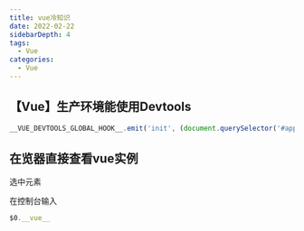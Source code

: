 ```yaml
---
title: vue冷知识
date: 2022-02-22
sidebarDepth: 4
tags:
  - Vue
categories:
  - Vue
---
```


## 【Vue】生产环境能使用Devtools

```js
__VUE_DEVTOOLS_GLOBAL_HOOK__.emit('init', (document.querySelector('#app').__vue__.__proto__.constructor.config.devtools = true) && document.querySelector('#app').__vue__.__proto__.constructor)
```

## 在览器直接查看vue实例

选中元素

在控制台输入
```js
$0.__vue__
```